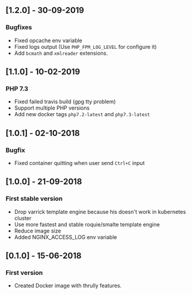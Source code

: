 ## [1.2.0] - 30-09-2019
### Bugfixes
- Fixed opcache env variable
- Fixed logs output (Use `PHP_FPM_LOG_LEVEL` for configure it)
- Add `bcmath` and `xmlreader` extensions.

## [1.1.0] - 10-02-2019
### PHP 7.3
- Fixed failed travis build (gpg tty problem)
- Support multiple PHP versions
- Add new docker tags `php7.2-latest` and `php7.3-latest`

## [1.0.1] - 02-10-2018
### Bugfix
- Fixed container quitting when user send `Ctrl+C` input

## [1.0.0] - 21-09-2018
### First stable version
- Drop varrick template engine because his doesn't work in kubernetes cluster
- Use more fastest and stable roquie/smalte template engine
- Reduce image size
- Added NGINX_ACCESS_LOG env variable

## [0.1.0] - 15-06-2018
### First version
- Created Docker image with thrully features.
